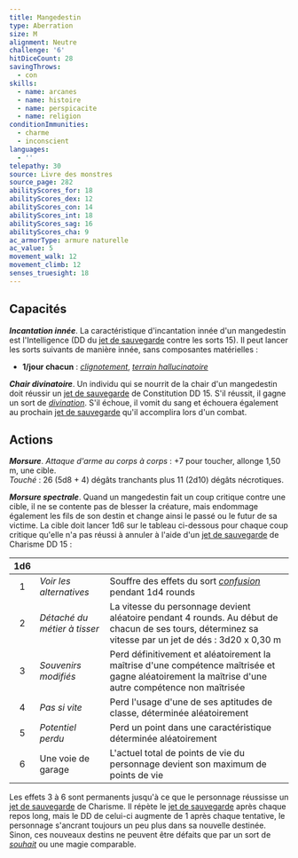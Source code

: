 ```yaml
---
title: Mangedestin
type: Aberration
size: M
alignment: Neutre
challenge: '6'
hitDiceCount: 28
savingThrows:
  - con
skills:
  - name: arcanes
  - name: histoire
  - name: perspicacite
  - name: religion
conditionImmunities:
  - charme
  - inconscient
languages:
  - ''
telepathy: 30
source: Livre des monstres
source_page: 282
abilityScores_for: 18
abilityScores_dex: 12
abilityScores_con: 14
abilityScores_int: 18
abilityScores_sag: 16
abilityScores_cha: 9
ac_armorType: armure naturelle
ac_value: 5
movement_walk: 12
movement_climb: 12
senses_truesight: 18
---
```

## Capacités
_**Incantation innée**_. La caractéristique d'incantation innée d'un mangedestin est l'Intelligence (DD du [jet de sauvegarde](/utiliser-les-caracteristiques/#jets-de-sauvegarde) contre les sorts 15). Il peut lancer les sorts suivants de manière innée, sans composantes matérielles :
* **1/jour chacun** : [_clignotement_](/grimoire/clignotement/), [_terrain hallucinatoire_](/grimoire/terrain-hallucinatoire/)

_**Chair divinatoire**_. Un individu qui se nourrit de la chair d'un mangedestin doit réussir un [jet de sauvegarde](/utiliser-les-caracteristiques/#jets-de-sauvegarde) de Constitution DD 15. S'il réussit, il gagne un sort de [_divination_](/grimoire/divination/). S'il échoue, il vomit du sang et échouera également au prochain [jet de sauvegarde](/utiliser-les-caracteristiques/#jets-de-sauvegarde) qu'il accomplira lors d'un combat.

## Actions
_**Morsure**_. _Attaque d'arme au corps à corps_ : +7 pour toucher, allonge 1,50 m, une cible.  
_Touché_ : 26 (5d8 + 4) dégâts tranchants plus 11 (2d10) dégâts nécrotiques.

_**Morsure spectrale**_. Quand un mangedestin fait un coup critique contre une cible, il ne se contente pas de blesser la créature, mais endommage également les fils de son destin et change ainsi le passé ou le futur de sa victime. La cible doit lancer 1d6 sur le tableau ci-dessous pour chaque coup critique qu'elle n'a pas réussi à annuler à l'aide d'un [jet de sauvegarde](/utiliser-les-caracteristiques/#jets-de-sauvegarde) de Charisme DD 15 :

|1d6|  |  |
|:-:|:-|:-|
|1|_Voir les alternatives_|Souffre des effets du sort [_confusion_](/grimoire/confusion) pendant 1d4 rounds|
|2|_Détaché du métier à tisser_|La vitesse du personnage devient aléatoire pendant 4 rounds. Au début de chacun de ses tours, déterminez sa vitesse par un jet de dés : 3d20 x 0,30 m|
|3|_Souvenirs modifiés_|Perd définitivement et aléatoirement la maîtrise d'une compétence maîtrisée et gagne aléatoirement la maîtrise d'une autre compétence non maîtrisée|
|4|_Pas si vite_|Perd l'usage d'une de ses aptitudes de classe, déterminée aléatoirement|
|5|_Potentiel perdu_|Perd un point dans une caractéristique déterminée aléatoirement|
|6|Une voie de garage|L'actuel total de points de vie du personnage devient son maximum de points de vie|

Les effets 3 à 6 sont permanents jusqu'à ce que le personnage réussisse un [jet de sauvegarde](/utiliser-les-caracteristiques/#jets-de-sauvegarde) de Charisme. Il répète le [jet de sauvegarde](/utiliser-les-caracteristiques/#jets-de-sauvegarde) après chaque repos long, mais le DD de celui-ci augmente de 1 après chaque tentative, le personnage s'ancrant toujours un peu plus dans sa nouvelle destinée. Sinon, ces nouveaux destins ne peuvent être défaits que par un sort de [_souhait_](/grimoire/souhait/) ou une magie comparable.
